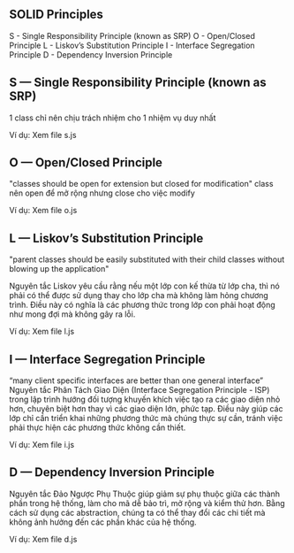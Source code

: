 ## SOLID Principles

S - Single Responsibility Principle (known as SRP)
O - Open/Closed Principle
L - Liskov’s Substitution Principle
I - Interface Segregation Principle
D - Dependency Inversion Principle

## S — Single Responsibility Principle (known as SRP)
1 class chỉ nên chịu trách nhiệm cho 1 nhiệm vụ duy nhất

Ví dụ: 
Xem file s.js

## O — Open/Closed Principle
"classes should be open for extension but closed for modification"
class nên open để mở rộng nhưng close cho việc modify

Ví dụ:
Xem file o.js

## L — Liskov’s Substitution Principle
"parent classes should be easily substituted with their child classes without blowing up the application"

Nguyên tắc Liskov yêu cầu rằng nếu một lớp con kế thừa từ lớp cha, thì nó phải có thể được sử dụng thay cho lớp cha mà không làm hỏng chương trình. Điều này có nghĩa là các phương thức trong lớp con phải hoạt động như mong đợi mà không gây ra lỗi.

Ví dụ:
Xem file l.js

## I — Interface Segregation Principle
“many client specific interfaces are better than one general interface”
Nguyên tắc Phân Tách Giao Diện (Interface Segregation Principle - ISP) trong lập trình hướng đối tượng khuyến khích việc tạo ra các giao diện nhỏ hơn, chuyên biệt hơn thay vì các giao diện lớn, phức tạp. Điều này giúp các lớp chỉ cần triển khai những phương thức mà chúng thực sự cần, tránh việc phải thực hiện các phương thức không cần thiết.

Ví dụ:
Xem file i.js

## D — Dependency Inversion Principle
Nguyên tắc Đảo Ngược Phụ Thuộc giúp giảm sự phụ thuộc giữa các thành phần trong hệ thống, làm cho mã dễ bảo trì, mở rộng và kiểm thử hơn. Bằng cách sử dụng các abstraction, chúng ta có thể thay đổi các chi tiết mà không ảnh hưởng đến các phần khác của hệ thống.

Ví dụ:
Xem file d.js